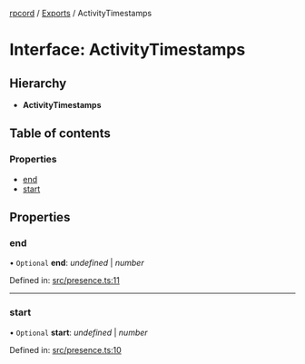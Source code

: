 [rpcord](../README.md) / [Exports](../modules.md) / ActivityTimestamps

# Interface: ActivityTimestamps

## Hierarchy

* **ActivityTimestamps**

## Table of contents

### Properties

- [end](activitytimestamps.md#end)
- [start](activitytimestamps.md#start)

## Properties

### end

• `Optional` **end**: *undefined* \| *number*

Defined in: [src/presence.ts:11](https://github.com/DjDeveloperr/RPCord/blob/ac2ab55/src/presence.ts#L11)

___

### start

• `Optional` **start**: *undefined* \| *number*

Defined in: [src/presence.ts:10](https://github.com/DjDeveloperr/RPCord/blob/ac2ab55/src/presence.ts#L10)
